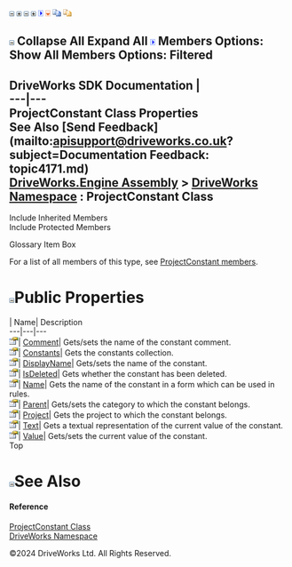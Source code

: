 ![](dotnetimages/collapse.gif) ![](dotnetimages/expand.gif) ![](dotnetimages/collapse.gif) ![](dotnetimages/expand.gif) ![](dotnetimages/drpdown.gif) ![](dotnetimages/drpdown_orange.gif) ![](dotnetimages/copycode.gif) ![](dotnetimages/copycodeHighlight.gif)

![](dotnetimages/collapse.gif) Collapse All Expand All ![](dotnetimages/drpdown.gif) Members Options: Show All  Members Options: Filtered   
---  
DriveWorks SDK Documentation  |   
---|---  
ProjectConstant Class Properties   
See Also [Send Feedback](mailto:apisupport@driveworks.co.uk?subject=Documentation Feedback: topic4171.md)  
[DriveWorks.Engine Assembly](topic2156.md) > [DriveWorks Namespace](topic2159.md) : ProjectConstant Class  
---  
  
Include Inherited Members    
Include Protected Members    


Glossary Item Box

For a list of all members of this type, see [ProjectConstant members](topic4172.md).

# ![](dotnetimages/collapse.gif)Public Properties

| Name| Description  
---|---|---  
![Public Property](dotnetimages/publicProperty.gif)| [Comment](topic4188.md)| Gets/sets the name of the constant comment.   
![Public Property](dotnetimages/publicProperty.gif)| [Constants](topic4189.md)| Gets the constants collection.   
![Public Property](dotnetimages/publicProperty.gif)| [DisplayName](topic4190.md)| Gets/sets the name of the constant.   
![Public Property](dotnetimages/publicProperty.gif)| [IsDeleted](topic4191.md)| Gets whether the constant has been deleted.   
![Public Property](dotnetimages/publicProperty.gif)| [Name](topic4192.md)| Gets the name of the constant in a form which can be used in rules.   
![Public Property](dotnetimages/publicProperty.gif)| [Parent](topic4193.md)| Gets/sets the category to which the constant belongs.   
![Public Property](dotnetimages/publicProperty.gif)| [Project](topic4194.md)| Gets the project to which the constant belongs.   
![Public Property](dotnetimages/publicProperty.gif)| [Text](topic4195.md)| Gets a textual representation of the current value of the constant.   
![Public Property](dotnetimages/publicProperty.gif)| [Value](topic4196.md)| Gets/sets the current value of the constant.   
Top

# ![](dotnetimages/collapse.gif)See Also

#### Reference

[ProjectConstant Class](topic4171.md)   
[DriveWorks Namespace](topic2159.md)

©2024 DriveWorks Ltd. All Rights Reserved.
